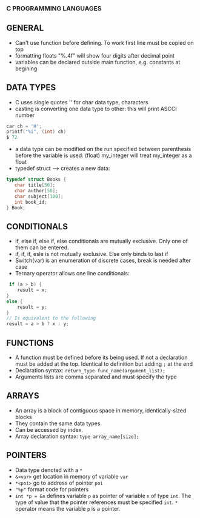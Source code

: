 ### C PROGRAMMING LANGUAGES

## GENERAL
* Can't use function before defining. To work first line must be copied on top
* formatting floats "%.4f" will show four digits after decimal point
* variables can be declared outside main function, e.g. constants at begining

## DATA TYPES
* C uses single quotes '' for char data type, characters
* casting is converting one data type to other: this will print ASCCI number
```c
car ch = 'H';
printf("%i", (int) ch)
$ 72
```

* a data type can be modified on the run specified between parenthesis before
   the variable is used:    (float) my_integer  will treat my_integer as a float
*  typedef struct --> creates a new data:
```c
typedef struct Books {
   char title[50];
   char author[50];
   char subject[100];
   int book_id;
} Book;
   ```

## CONDITIONALS
* if, else if, else if, else conditionals are mutually exclusive. Only one of
   them can be entered.
* if, if, if, esle is not mutually exclusive. Else only binds to last if
* Switch(var) is an enumeration of discrete cases, break is needed after case
* Ternary operator allows one line conditionals:
```c
 if (a > b) {
    result = x;
}
else {
    result = y;
}
// Is equivalent to the following
result = a > b ? x : y;
```

## FUNCTIONS
* A function must be defined before its being used. If not a declaration must
  be added at the top. Identical to definition but adding `;` at the end
* Declaration syntax: `return_type func_name(argument_list);`
* Arguments lists are comma separated and must specify the type

## ARRAYS
* An array is a block of contiguous space in memory, identically-sized blocks
* They contain the same data types
* Can be accessed by index.
* Array declaration syntax: `type array_name[size];`


## POINTERS
* Data type denoted with a `*`
* `&<var>` get location in memory of variable `var`
* `*<poi>` go to address of pointer `poi`
* `"%p"` format code for pointers  
* `int *p = &n` defines variable `p` as pointer of variable `n` of type `int`. The type of value that the pointer references must be specified `int`. `*` operator means the variable `p` is a pointer.

